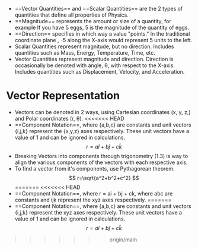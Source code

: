 - ==Vector Quantities== and ==Scalar Quantities== are the 2 types of quantities that define all properties of Physics.
- ==Magnitude== represents the amount or size of a quantity, for example
  If you have 5 eggs, 5 is the magnitude of the quantity of eggs. 
- ==Direction== specifies in which way a value "points." In the traditional coordinate plane , -5 along the X-axis would represent 5 units to the left.
- Scalar Quantities represent magnitude, but no direction. Includes quantities such as Mass, Energy, Temperature, Time, etc.
- Vector Quantities represent magnitude and direction. Direction is occasionally be denoted with angle, θ, with respect to the X-axis. Includes quantities such as Displacement, Velocity, and Acceleration.
# Vector Representation
- Vectors can be denoted in 2 ways, using Cartesian coordinates (x, y, z,) and Polar coordinates (r, θ).
<<<<<<< HEAD
- ==Component Notation==, where {a,b,c} are constants and unit vectors {i,j,k} represent the {x,y,z} axes respectively. These unit vectors have a value of 1 and can be ignored in calculations.
$$
r=a\hat i + b\hat j + c\hat k
$$
- Breaking Vectors into components through trigonometry (1.3) is way to align the various components of the vectors with each respective axis.
- To find a vector from it's components, use Pythagorean theorem.
$$
r=\sqrt{a^2+b^2+c^2}
$$
=======
<<<<<<< HEAD
- ==Component Notation==, where r = ai + bj + ck, where abc are constants and ijk represent the xyz axes respectively. 
=======
- ==Component Notation==, where {a,b,c} are constants and unit vectors {i,j,k} represent the xyz axes respectively. These unit vectors have a value of 1 and can be ignored in calculations.
$$
r=a\hat i + b\hat j + c\hat k
$$
>>>>>>> origin/main

